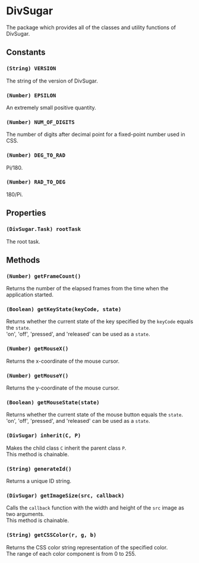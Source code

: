 DivSugar
========

The package which provides all of the classes and utility functions of DivSugar.

Constants
---------

### `(String) VERSION`
The string of the version of DivSugar.

### `(Number) EPSILON`
An extremely small positive quantity.

### `(Number) NUM_OF_DIGITS`
The number of digits after decimal point for a fixed-point number used in CSS.

### `(Number) DEG_TO_RAD`
Pi/180.

### `(Number) RAD_TO_DEG`
180/Pi.

Properties
----------

### `(DivSugar.Task) rootTask`
The root task.

Methods
-------

### `(Number) getFrameCount()`
Returns the number of the elapsed frames from the time when the application started.

### `(Boolean) getKeyState(keyCode, state)`
Returns whether the current state of the key specified by the `keyCode` equals the `state`.  
'on', 'off', 'pressed', and 'released' can be used as a `state`.

### `(Number) getMouseX()`
Returns the x-coordinate of the mouse cursor.

### `(Number) getMouseY()`
Returns the y-coordinate of the mouse cursor.

### `(Boolean) getMouseState(state)`
Returns whether the current state of the mouse button equals the `state`.  
'on', 'off', 'pressed', and 'released' can be used as a `state`.

### `(DivSugar) inherit(C, P)`
Makes the child class `C` inherit the parent class `P`.  
This method is chainable.

### `(String) generateId()`
Returns a unique ID string.

### `(DivSugar) getImageSize(src, callback)`
Calls the `callback` function with the width and height of the `src` image as two arguments.  
This method is chainable.

### `(String) getCSSColor(r, g, b)`
Returns the CSS color string representation of the specified color.  
The range of each color component is from 0 to 255.

